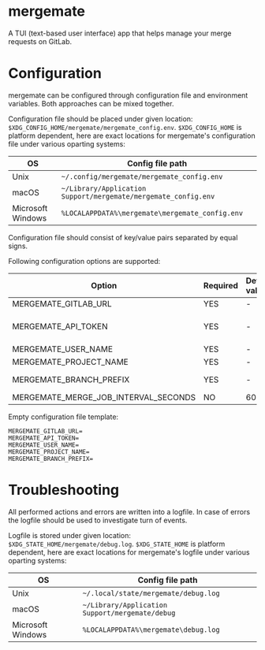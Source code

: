 # mergemate
A TUI (text-based user interface) app that helps manage your merge requests on GitLab.

# Configuration
mergemate can be configured through configuration file and environment variables. Both approaches can be mixed together.

Configuration file should be placed under given location: `$XDG_CONFIG_HOME/mergemate/mergemate_config.env`.
`$XDG_CONFIG_HOME` is platform dependent, here are exact locations for mergemate's configuration file under various oparting systems:

| OS                | Config file path                                               |
|-------------------|----------------------------------------------------------------|
| Unix              | `~/.config/mergemate/mergemate_config.env`                     |
| macOS             | `~/Library/Application Support/mergemate/mergemate_config.env` |
| Microsoft Windows | `%LOCALAPPDATA%\mergemate\mergemate_config.env`                |

Configuration file should consist of key/value pairs separated by equal signs.

Following configuration options are supported:

| Option                               | Required | Default value | Description                                                                                                               |
|--------------------------------------|----------|:--------------|---------------------------------------------------------------------------------------------------------------------------|
| MERGEMATE_GITLAB_URL                 | YES      | -             | Your gitlab instance URL                                                                                                  |
| MERGEMATE_API_TOKEN                  | YES      | -             | Your gitlab api token: https://docs.gitlab.com/ee/user/profile/personal_access_tokens.html#create-a-personal-access-token |
| MERGEMATE_USER_NAME                  | YES      | -             | Your gitlab user name                                                                                                     |
| MERGEMATE_PROJECT_NAME               | YES      | -             | Name of the project where merge requests will be managed                                                                  |
| MERGEMATE_BRANCH_PREFIX              | YES      | -             | Branch prefix you use to distinguish your branches from those of your teammates                                           |
| MERGEMATE_MERGE_JOB_INTERVAL_SECONDS | NO       | 60            | Time between two executions of background merge job.                                                                      |

Empty configuration file template:
```
MERGEMATE_GITLAB_URL=
MERGEMATE_API_TOKEN=
MERGEMATE_USER_NAME=
MERGEMATE_PROJECT_NAME=
MERGEMATE_BRANCH_PREFIX=
```
# Troubleshooting
All performed actions and errors are written into a logfile. In case of errors the logfile should be used to investigate turn of events.  

Logfile is stored under given location: `$XDG_STATE_HOME/mergemate/debug.log`.
`$XDG_STATE_HOME` is platform dependent, here are exact locations for mergemate's logfile under various oparting systems:

| OS                | Config file path                                |
|-------------------|-------------------------------------------------|
| Unix              | `~/.local/state/mergemate/debug.log`            |
| macOS             | `~/Library/Application Support/mergemate/debug` |
| Microsoft Windows | `%LOCALAPPDATA%\mergemate\debug.log`            |




